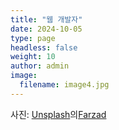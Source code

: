 ```yaml
---
title: "웹 개발자"
date: 2024-10-05
type: page
headless: false
weight: 10
author: admin
image: 
  filename: image4.jpg
---
```

사진: <a href="https://unsplash.com/ko/%EC%82%AC%EC%A7%84/two-black-computer-monitors-on-black-table-p-xSl33Wxyc?utm_content=creditCopyText&utm_medium=referral&utm_source=unsplash">Unsplash</a>의<a href="https://unsplash.com/ko/@euwars?utm_content=creditCopyText&utm_medium=referral&utm_source=unsplash">Farzad</a>
  
